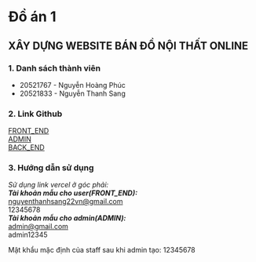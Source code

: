 # Đồ án 1
## XÂY DỰNG WEBSITE BÁN ĐỒ NỘI THẤT ONLINE
### 1. Danh sách thành viên  
<ul> 
<li>20521767 - Nguyễn Hoàng Phúc</li> 
<li>20521833 - Nguyễn Thanh Sang</li> 
</ul>

### 2. Link Github
[FRONT_END](https://github.com/sang1833/DoAn1_20521767_20521833)  
[ADMIN](https://github.com/PhucNguyenHoang20521767/DoAn1_20521767_20521833_ADMIN)  
[BACK_END](https://github.com/PhucNguyenHoang20521767/DoAn1_20521767_20521833_BE)

### 3. Hướng dẫn sử dụng
*Sử dụng link vercel ở góc phải:*   
***Tài khoản mẫu cho user(FRONT_END):***   
nguyenthanhsang22vn@gmail.com  
12345678  
***Tài khoản mẫu cho admin(ADMIN):***   
admin@gmail.com  
admin12345  

Mật khẩu mặc định của staff sau khi admin tạo: 12345678  

